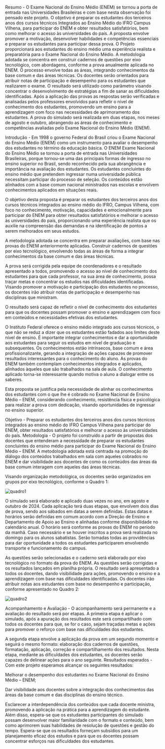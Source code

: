 Resumo - O Exame Nacional do Ensino Médio (ENEM) se tornou a porta de entrada nas Universidades Brasileiras e com base nesta observação foi pensado este projeto. O objetivo é preparar os estudantes dos terceiros anos dos cursos técnicos Integrados ao Ensino Médio do IFRO Campus Vilhena, para participar do ENEM e obter resultados satisfatórios, bem como melhorar o acesso às universidades do país. A proposta envolve promover a motivação, desenvolver habilidades e competências essenciais e preparar os estudantes para participar dessa prova. O Projeto proporcionará aos estudantes do ensino médio uma experiência realista e preparatória para o Exame Nacional do Ensino Médio. A metodologia adotada se concentra em construir cadernos de questões por eixo tecnológico, com abordagens, conforme a prova anualmente aplicada no ENEM. O processo envolve todas as áreas, integrando conhecimentos da base comum e das áreas técnicas. Os docentes serão orientados para atribuir notas de participação e desempenho para os estudantes que realizarem o exame. O resultado será utilizado como parâmetro visando concentrar o desenvolvimento de estratégias a fim de sanar as dificuldades identificadas. Após a aplicação das provas as respostas serão verificadas e analisadas pelos professores envolvidos para refletir o nível de conhecimento dos estudantes, promovendo um ensino para a aprendizagem com foco nas necessidades de aprimoramento dos estudantes. A prova do simulado será realizada em duas etapas, nos meses de agosto e outubro, abrangendo as áreas de conhecimento e competências avaliadas pelo Exame Nacional do Ensino Médio (ENEM).

Introdução - Em 1998 o governo Federal do Brasil criou o Exame Nacional do Ensino Médio (ENEM) como um instrumento para avaliar o desempenho dos estudantes no término da educação básica. O ENEM Exame Nacional do Ensino Médio se tornou a porta de entrada nas Universidades Brasileiras, porque tornou-se uma das principais formas de ingresso no ensino superior no Brasil, sendo reconhecido pela sua abrangência e importância na avaliação dos estudantes. Os estudantes concluintes do ensino médio que pretendem ingressar numa universidade pública necessitam participar do processo de seleção. Os conteúdos estão alinhados com a base comum nacional ministrados nas escolas e envolvem conhecimentos aplicados em situações reais. 

O objetivo desta proposta é preparar os estudantes dos terceiros anos dos cursos técnicos integrados ao ensino médio do IFRO, Campus Vilhena, com foco no conhecimento, motivação, capacidades e emocionalmente para participar do ENEM para obter resultados satisfatórios e melhorar o acesso às universidades do país, proporcionando uma experiência realista que os auxilie na compreensão das demandas e na identificação de pontos a serem melhorados em seus estudos. 

A metodologia adotada se concentra em preparar avaliações, com base nas provas do ENEM anteriormente aplicadas. Construir cadernos de questões por eixo tecnológico, envolvendo todas as áreas de forma a integrar conhecimentos da base comum e das áreas técnicas. 

A prova será corrigida pela equipe de coordenadores e o resultado apresentado a todos, promovendo o acesso ao nível de conhecimento dos estudantes para que cada professor, na sua área de conhecimento, possa traçar metas e concentrar os estudos nas dificuldades identificadas. Visando promover a motivação e participação dos estudantes no processo, os docentes irão atribuir notas de participação e desempenho nas disciplinas que ministram.

O resultado será capaz de refletir o nível de conhecimento dos estudantes para que os docentes possam promover o ensino e aprendizagem com foco em conteúdos e necessidades efetivas dos estudantes.

O Instituto Federal oferece o ensino médio integrado aos cursos técnicos, o que não se reduz a dizer que os estudantes estão fadados aos limites deste nível de ensino. É importante integrar conhecimentos e dar a oportunidade aos estudantes para seguir os estudos em nível de graduação e subsequentes. Os conhecimentos estão intrínsecos, base comum e área profissionalizante, gerando a integração de ações capazes de promover resultados interessantes para o conhecimento do aluno. As provas do ENEM também contemplam conhecimentos integrados e aplicados, alinhados àqueles que são trabalhados na sala de aula. O conhecimento aplicado torna-se interessante quando motiva o aluno a dialogar entre os saberes. 

Esta proposta se justifica pela necessidade de alinhar os conhecimentos dos estudantes com o que lhe é cobrado no Exame Nacional de Ensino Médio – ENEM, considerando conhecimento, resistência física e psicológica para realizar a prova com dedicação, visando oportunidades de ingressar no ensino superior.

Objetivo - Preparar os estudantes dos terceiros anos dos cursos técnicos integrados ao ensino médio do IFRO Campus Vilhena para participar do ENEM, obter resultados satisfatórios e melhorar o acesso às universidades do país.
Metodologia - O projeto foi construído a partir de propostas dos docentes que entenderam a necessidade de preparar os estudantes concluintes do ensino médio para participar do Exame Nacional do Ensino Médio – ENEM. A metodologia adotada está centrada na promoção do diálogo dos conteúdos trabalhados em sala com aqueles cobrados no ENEM e dar visibilidade aos docentes de como os conteúdos das áreas da base comum interagem com aqueles das áreas técnicas. 

Visando organização metodológica, os docentes serão organizados em grupos por eixo tecnológico, conforme o Quadro 1:

![quadro1](https://github.com/user-attachments/assets/c259ec21-b708-420c-849b-6fba2c3b5655)

O simulado será elaborado e aplicado duas vezes no ano, em agosto e outubro de 2024. Cada aplicação terá duas etapas, que envolvem dois dias de prova, sendo aos sábados em datas a serem definidas. Estas datas e horários serão definidas em comum acordo com a Direção de Ensino e Departamento de Apoio ao Ensino e alinhadas conforme disponibilidade no calendário anual. O horário será conforme as provas do ENEM no período da manhã. Caso necessário e se houver inscritos a prova será realizada no domingo para os alunos sabatistas. Serão tomadas todas as providências para dar oportunidade a todos os estudantes participarem envolvendo transporte e funcionamento do campus. 

As questões serão selecionadas e o caderno será elaborado por eixo tecnológico no formato da prova do ENEM. As questões serão corrigidas e os resultados lançados em planilha própria. O resultado será apresentado a todos os docentes, dando visibilidade para ações,  promovendo o ensino e a aprendizagem com base nas dificuldades identificadas. Os docentes irão atribuir notas aos estudantes com base no desempenho e participação, conforme apresentado no Quadro 2:

![quadro2](https://github.com/user-attachments/assets/0e5c7325-b853-44f1-bf00-9f90eb109c4b)

Acompanhamento e Avaliação - O acompanhamento será permanente e a avaliação do resultado será por etapas. A primeira etapa é aplicar o simulado, após a apuração dos resultados este será compartilhado com todos os docentes para que, se for o caso, sejam traçadas metas e ações para promover o reforço com base nas dificuldades dos estudantes.

A segunda etapa envolve a aplicação da prova em um segundo momento e seguirá o mesmo formato: elaboração dos cadernos de questões, formatação, aplicação, correção e compartilhamento dos resultados. Nesta etapa, mediante as dificuldades dos estudantes, os docentes serão capazes de delinear ações para o ano seguinte.
Resultados esperados - Com este projeto esperamos alcançar os seguintes resultados:

Melhorar o desempenho dos estudantes no Exame Nacional do Ensino Médio – ENEM;

Dar visibilidade aos docentes sobre a integração dos conhecimentos das áreas da base comum e das disciplinas do ensino técnico.

Esclarecer a interdependência dos conteúdos que cada docente ministra, promovendo a aplicação na prática para a aprendizagem do estudante. Além disso, espera-se que os estudantes participantes do simulado possam desenvolver maior familiaridade com o formato e conteúdo, bem como aprimorem suas habilidades de resolução de questões e gestão do tempo. Espera-se que os resultados forneçam subsídios para um planejamento eficaz dos estudos e para que os docentes possam concentrar esforços nas dificuldades dos estudantes.
